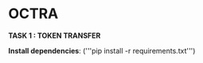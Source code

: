 # OCTRA

**TASK 1 : TOKEN TRANSFER**

**Install dependencies**: 
('''pip install -r requirements.txt''')

